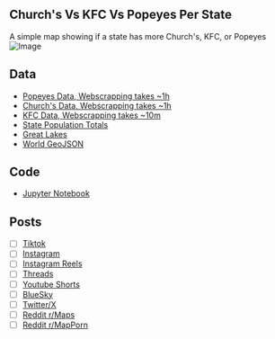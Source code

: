 ## Church's Vs KFC Vs Popeyes Per State
A simple map showing if a state has more Church's, KFC, or Popeyes
![Image](https://drive.google.com/uc?export=view&id=)

## Data
* [Popeyes Data, Webscrapping takes ~1h](../../stores/Dollar_Generals_Per_State/)
* [Church's Data, Webscrapping takes ~1h](../../stores/Dollar_Trees_Per_State/)
* [KFC Data, Webscrapping takes ~10m](../../stores/Family_Dollars_Per_State/)
* [State Population Totals](https://www.census.gov/data/tables/time-series/demo/popest/2020s-state-total.html)
* [Great Lakes](https://usicecenter.gov/Products/GreatLakesData)
* [World GeoJSON](https://public.opendatasoft.com/explore/dataset/world-administrative-boundaries/export/?flg=en-us)

## Code
* [Jupyter Notebook](FormatData.ipynb)

## Posts
- [ ] [Tiktok]()
- [ ] [Instagram]()
- [ ] [Instagram Reels]()
- [ ] [Threads]()
- [ ] [Youtube Shorts]()
- [ ] [BlueSky]()
- [ ] [Twitter/X]()
- [ ] [Reddit r/Maps]()
- [ ] [Reddit r/MapPorn]()
